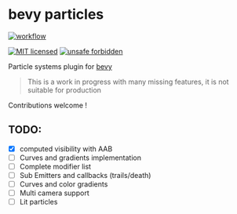<!-- cargo-sync-readme start -->

# bevy particles

[![workflow](https://github.com/ManevilleF/bevy_particles/actions/workflows/rust.yml/badge.svg)](https://github.com/ManevilleF/bevy_particles/actions/workflows/rust.yml)

[![MIT licensed](https://img.shields.io/badge/license-MIT-blue.svg)](./LICENSE)
[![unsafe forbidden](https://img.shields.io/badge/unsafe-forbidden-success.svg)](https://github.com/rust-secure-code/safety-dance/)

Particle systems plugin for [bevy](https://bevyengine.org)

> This is a work in progress with many missing features, it is not suitable for production

Contributions welcome !

<!-- cargo-sync-readme end -->

## TODO:

- [x] computed visibility with AAB
- [ ] Curves and gradients implementation
- [ ] Complete modifier list
- [ ] Sub Emitters and callbacks (trails/death)
- [ ] Curves and color gradients
- [ ] Multi camera support
- [ ] Lit particles